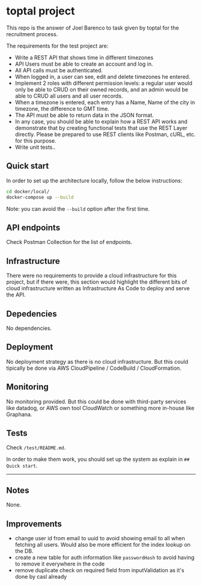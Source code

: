 # toptal project

This repo is the answer of Joel Barenco to task given by toptal for the recruitment process.

The requirements for the test project are:
- Write a REST API that shows time in different timezones
- API Users must be able to create an account and log in.
- All API calls must be authenticated.
- When logged in, a user can see, edit and delete timezones he entered.
- Implement 2 roles with different permission levels: a regular user would only be able to CRUD on their owned records, and an admin would be able to CRUD all users and all user records.
- When a timezone is entered, each entry has a Name, Name of the city in timezone, the difference to GMT time.
- The API must be able to return data in the JSON format.
- In any case, you should be able to explain how a REST API works and demonstrate that by creating functional tests that use the REST Layer directly. Please be prepared to use REST clients like Postman, cURL, etc. for this purpose.
- Write unit tests..

## Quick start

In order to set up the architecture locally, follow the below instructions:

```bash
cd docker/local/
docker-compose up --build
```

Note: you can avoid the `--build` option after the first time.

## API endpoints

Check Postman Collection for the list of endpoints.

## Infrastructure

There were no requirements to provide a cloud infrastructure for this project, but if there were, this section would highlight the different bits of cloud infrastructure written as Infrastructure As Code to deploy and serve the API.

## Depedencies

No dependencies.

## Deployment

No deployment strategy as there is no cloud infrastructure. But this could tipically be done via AWS CloudPipeline / CodeBuild / CloudFormation.

## Monitoring

No monitoring provided. But this could be done with third-party services like datadog, or AWS own tool CloudWatch or something more in-house like Graphana.

## Tests

Check `/test/README.md`.

In order to make them work, you should set up the system as explain in `## Quick start`.

---

## Notes

None.

## Improvements

- change user id from email to uuid to avoid showing email to all when fetching all users. Would also be more efficient for the index lookup on the DB.
- create a new table for auth information like `passwordHash` to avoid having to remove it everywhere in the code
- remove duplicate check on required field from inputValidation as it's done by casl already